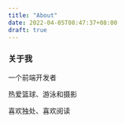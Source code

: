 ```yaml
---
title: "About"
date: 2022-04-05T08:47:37+08:00
draft: true
---
```


### 关于我

一个前端开发者

热爱篮球、游泳和摄影

喜欢独处、喜欢阅读
